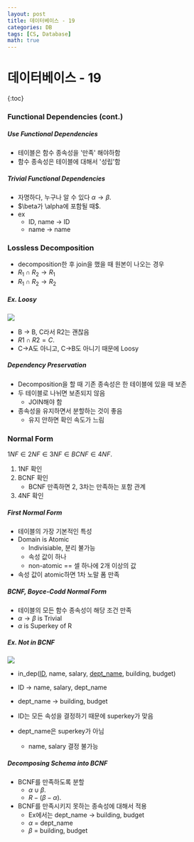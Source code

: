 ```yaml
---
layout: post
title: 데이터베이스 - 19
categories: DB
tags: [CS, Database]
math: true
---
```


# 데이터베이스 - 19

{:toc}

### Functional Dependencies (cont.)

##### Use Functional Dependencies

- 테이블은 함수 종속성을 '만족' 해야하함
- 함수 종속성은 테이블에 대해서 '성립'함

##### Trivial Functional Dependencies

- 자명하다, 누구나 알 수 있다
  $\alpha \rightarrow \beta$.
- $\beta가 \alpha에 포함될 때$.
- ex
  - ID, name -> ID
  - name -> name

### Lossless Decomposition

- decomposition한 후 join을 했을 때 원본이 나오는 경우
- $R_1 \cap R_2 \rightarrow R_1$
- $R_1 \cap R_2 \rightarrow R_2$

##### Ex. Loosy

<img src="https://github.com/L-Hyun/L-Hyun.github.io/blob/main/assets/DB/19-1.png?raw=true" />

- B -> B, C라서 R2는 괜찮음
- $R1 \cap R2 = C$.
- C->A도 아니고, C->B도 아니기 때문에 Loosy

##### Dependency Preservation

- Decomposition을 할 때 기존 종속성은 한 테이블에 있을 때 보존
- 두 테이블로 나뉘면 보존되지 않음
  - JOIN해야 함
- 종속성을 유지하면서 분할하는 것이 좋음
  - 유지 안하면 확인 속도가 느림

### Normal Form

$1NF \in 2NF \in 3NF \in BCNF \in 4NF$.

1. 1NF 확인
2. BCNF 확인
   - BCNF 만족하면 2, 3차는 만족하는 포함 관계
3. 4NF 확인

##### First Normal Form

- 테이블의 가장 기본적인 특성
- Domain is Atomic
  - Indivisiable, 분리 불가능
  - 속성 값이 하나
  - non-atomic == 셀 하나에 2개 이상의 값
- 속성 값이 atomic하면 1차 노말 폼 만족

##### BCNF, Boyce-Codd Normal Form

- 테이블의 모든 함수 종속성이 해당 조건 만족
- $\alpha \rightarrow \beta$ is Trivial
- $\alpha$ is Superkey of R

##### Ex. Not in BCNF

<img src="https://github.com/L-Hyun/L-Hyun.github.io/blob/main/assets/DB/19-2.png?raw=true" />

- in_dep(<u>ID</u>, name, salary, <u>dept_name</u>, building, budget)

- ID -> name, salary, dept_name
- dept_name -> building, budget
- ID는 모든 속성을 결정하기 때문에 superkey가 맞음
- dept_name은 superkey가 아님
  - name, salary 결정 불가능

##### Decomposing Schema into BCNF

- BCNF를 만족하도록 분할
  - $\alpha \cup \beta$.
  - $R - (\beta-\alpha)$.
- BCNF를 만족시키지 못하는 종속성에 대해서 적용
  - Ex에서는 dept_name -> building, budget
  - $\alpha$ = dept_name
  - $\beta$ = building, budget
